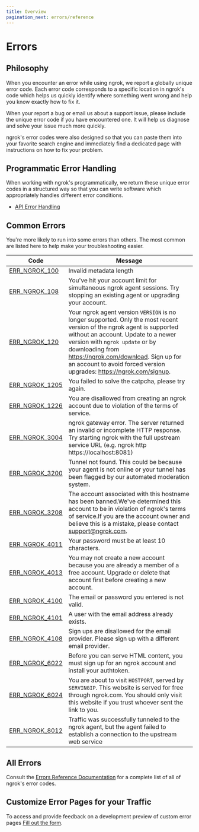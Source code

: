 ```yaml
---
title: Overview
pagination_next: errors/reference
---
```


# Errors

## Philosophy

When you encounter an error while using ngrok, we report a globally unique
error code. Each error code corresponds to a specific location in ngrok's code
which helps us quickly identify where something went wrong and help you know
exactly how to fix it.

When your report a bug or email us about a support issue, please include the
unique error code if you have encountered one. It will help us diagnose and
solve your issue much more quickly.

ngrok's error codes were also designed so that you can paste them into your
favorite search engine and immediately find a dedicated page with instructions
on how to fix your problem.

## Programmatic Error Handling

When working with ngrok's programmatically, we return these unique error codes
in a structured way so that you can write software which appropriately handles
different error conditions.

- [API Error Handling](/api/#errors)

## Common Errors

You're more likely to run into some errors than others. The most common are
listed here to help make your troubleshooting easier.

| Code                                          | Message                                                                                                                                                                                                                                                                                                                         |
| --------------------------------------------- | ------------------------------------------------------------------------------------------------------------------------------------------------------------------------------------------------------------------------------------------------------------------------------------------------------------------------------- |
| [ERR_NGROK_100](/docs/errors/err_ngrok_100)   | Invalid metadata length                                                                                                                                                                                                                                                                                                         |
| [ERR_NGROK_108](/docs/errors/err_ngrok_108)   | You've hit your account limit for simultaneous ngrok agent sessions. Try stopping an existing agent or upgrading your account.                                                                                                                                                                                                  |
| [ERR_NGROK_120](/docs/errors/err_ngrok_120)   | Your ngrok agent version `VERSION` is no longer supported. Only the most recent version of the ngrok agent is supported without an account. Update to a newer version with `ngrok update` or by downloading from https://ngrok.com/download. Sign up for an account to avoid forced version upgrades: https://ngrok.com/signup. |
| [ERR_NGROK_1205](/docs/errors/err_ngrok_1205) | You failed to solve the catpcha, please try again.                                                                                                                                                                                                                                                                              |
| [ERR_NGROK_1226](/docs/errors/err_ngrok_1226) | You are disallowed from creating an ngrok account due to violation of the terms of service.                                                                                                                                                                                                                                     |
| [ERR_NGROK_3004](/docs/errors/err_ngrok_3004) | ngrok gateway error. The server returned an invalid or incomplete HTTP response. Try starting ngrok with the full upstream service URL (e.g. ngrok http https://localhost:8081)                                                                                                                                                 |
| [ERR_NGROK_3200](/docs/errors/err_ngrok_3200) | Tunnel not found. This could be because your agent is not online or your tunnel has been flagged by our automated moderation system.                                                                                                                                                                                            |
| [ERR_NGROK_3208](/docs/errors/err_ngrok_3208) | The account associated with this hostname has been banned.We've determined this account to be in violation of ngrok's terms of service.If you are the account owner and believe this is a mistake, please contact support@ngrok.com.                                                                                            |
| [ERR_NGROK_4011](/docs/errors/err_ngrok_4011) | Your password must be at least 10 characters.                                                                                                                                                                                                                                                                                   |
| [ERR_NGROK_4013](/docs/errors/err_ngrok_4013) | You may not create a new account because you are already a member of a free account. Upgrade or delete that account first before creating a new account.                                                                                                                                                                        |
| [ERR_NGROK_4100](/docs/errors/err_ngrok_4100) | The email or password you entered is not valid.                                                                                                                                                                                                                                                                                 |
| [ERR_NGROK_4101](/docs/errors/err_ngrok_4101) | A user with the email address already exists.                                                                                                                                                                                                                                                                                   |
| [ERR_NGROK_4108](/docs/errors/err_ngrok_4108) | Sign ups are disallowed for the email provider. Please sign up with a different email provider.                                                                                                                                                                                                                                 |
| [ERR_NGROK_6022](/docs/errors/err_ngrok_6022) | Before you can serve HTML content, you must sign up for an ngrok account and install your authtoken.                                                                                                                                                                                                                            |
| [ERR_NGROK_6024](/docs/errors/err_ngrok_6024) | You are about to visit `HOSTPORT`, served by `SERVINGIP`. This website is served for free through ngrok.com. You should only visit this website if you trust whoever sent the link to you.                                                                                                                                      |
| [ERR_NGROK_8012](/docs/errors/err_ngrok_8012) | Traffic was successfully tunneled to the ngrok agent, but the agent failed to establish a connection to the upstream web service                                                                                                                                                                                                |

## All Errors

Consult the [Errors Reference Documentation](/docs/errors/reference) for a
complete list of all of ngrok's error codes.

## Customize Error Pages for your Traffic

To access and provide feedback on a development preview of custom error pages [Fill out the form](<(https://ngrok.com/new-features/custom-error-pages?ref=errordoc)>).
